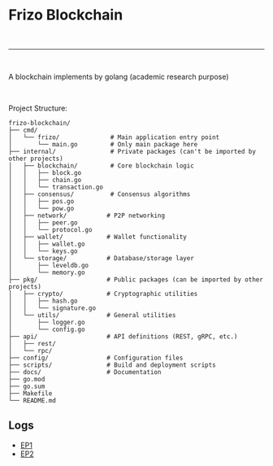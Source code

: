 # Frizo Blockchain

<br>

---

<br>

A blockchain implements by golang (academic research purpose)

<br>

Project Structure:

```
frizo-blockchain/
├── cmd/
│   └── frizo/              # Main application entry point
│       └── main.go         # Only main package here
├── internal/               # Private packages (can't be imported by other projects)
│   ├── blockchain/         # Core blockchain logic
│   │   ├── block.go
│   │   ├── chain.go
│   │   └── transaction.go
│   ├── consensus/          # Consensus algorithms
│   │   ├── pos.go
│   │   └── pow.go
│   ├── network/           # P2P networking
│   │   ├── peer.go
│   │   └── protocol.go
│   ├── wallet/            # Wallet functionality
│   │   ├── wallet.go
│   │   └── keys.go
│   └── storage/           # Database/storage layer
│       ├── leveldb.go
│       └── memory.go
├── pkg/                   # Public packages (can be imported by other projects)
│   ├── crypto/            # Cryptographic utilities
│   │   ├── hash.go
│   │   └── signature.go
│   └── utils/             # General utilities
│       ├── logger.go
│       └── config.go
├── api/                   # API definitions (REST, gRPC, etc.)
│   ├── rest/
│   └── rpc/
├── config/                # Configuration files
├── scripts/               # Build and deployment scripts
├── docs/                  # Documentation
├── go.mod
├── go.sum
├── Makefile
└── README.md
```

## Logs

* [EP1](https://www.youtube.com/watch?v=oCm46sUILcs&list=PL0xRBLFXXsP6-hxQmCDcl_BHJMm0mhxx7&index=1&t=176s&ab_channel=AnthonyGG)
* [EP2](https://www.youtube.com/watch?v=_f6SNxI2mog&list=PL0xRBLFXXsP6-hxQmCDcl_BHJMm0mhxx7&index=2&ab_channel=AnthonyGG)